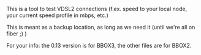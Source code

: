 This is a tool to test VDSL2 connections (f.ex. speed to your local node, your current speed profile in mbps, etc.)

This is meant as a backup location, as long as we need it (until we're all on fiber ;) )

For your info: the 0.13 version is for BBOX3, the other files are for BBOX2.
